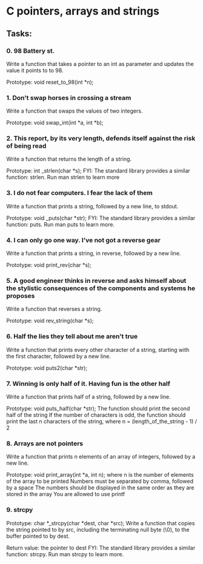 # C pointers, arrays and strings
## Tasks:
### 0. 98 Battery st.
Write a function that takes a pointer to an int as parameter and updates the value it points to to 98.

Prototype: void reset_to_98(int *n);
### 1. Don't swap horses in crossing a stream
Write a function that swaps the values of two integers.

Prototype: void swap_int(int *a, int *b);
### 2. This report, by its very length, defends itself against the risk of being read
Write a function that returns the length of a string.

Prototype: int _strlen(char *s);
FYI: The standard library provides a similar function: strlen. Run man strlen to learn more
### 3. I do not fear computers. I fear the lack of them
Write a function that prints a string, followed by a new line, to stdout.

Prototype: void _puts(char *str);
FYI: The standard library provides a similar function: puts. Run man puts to learn more.
### 4. I can only go one way. I've not got a reverse gear
Write a function that prints a string, in reverse, followed by a new line.

Prototype: void print_rev(char *s);
### 5. A good engineer thinks in reverse and asks himself about the stylistic consequences of the components and systems he proposes
Write a function that reverses a string.

Prototype: void rev_string(char *s);
### 6. Half the lies they tell about me aren't true
Write a function that prints every other character of a string, starting with the first character, followed by a new line.

Prototype: void puts2(char *str);
### 7. Winning is only half of it. Having fun is the other half
Write a function that prints half of a string, followed by a new line.

Prototype: void puts_half(char *str);
The function should print the second half of the string
If the number of characters is odd, the function should print the last n characters of the string, where n = (length_of_the_string - 1) / 2
### 8. Arrays are not pointers
Write a function that prints n elements of an array of integers, followed by a new line.

Prototype: void print_array(int *a, int n);
where n is the number of elements of the array to be printed
Numbers must be separated by comma, followed by a space
The numbers should be displayed in the same order as they are stored in the array
You are allowed to use printf
### 9. strcpy
Prototype: char *_strcpy(char *dest, char *src);
Write a function that copies the string pointed to by src, including the terminating null byte (\0), to the buffer pointed to by dest.

Return value: the pointer to dest
FYI: The standard library provides a similar function: strcpy. Run man strcpy to learn more.






 
